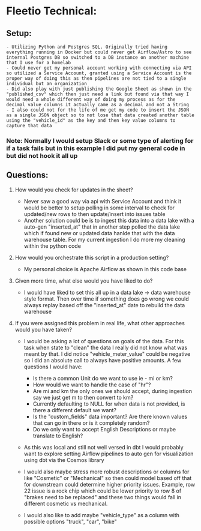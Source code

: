 # Fleetio Technical:
## Setup:
	- Utilizing Python and Postgres SQL. Originally tried having everything running in Docker but could never get Airflow/Astro to see internal Postgres DB so switched to a DB instance on another machine that I use for a homelab
	- Could never get my personal account working with connecting via API so utilized a Service Account, granted using a Service Account is the proper way of doing this as then pipelines are not tied to a single individual but an organization
	- Did also play with just publishing the Google Sheet as shown in the "published_csv" which then just need a link but found via that way I would need a whole different way of doing my process as for the decimal value columns it actually came as a decimal and not a String
	- I also could not for the life of me get my code to insert the JSON as a single JSON object so to not lose that data created another table using the "vehicle_id" as the key and then key value columns to capture that data

### Note: Normally I would setup Slack or some type of alerting for if a task fails but in this example I did put my general code in but did not hook it all up

## Questions:
1) How would you check for updates in the sheet?
	- Never saw a good way via api with Service Account and think it would be better to setup polling in some interval to check for updated/new rows to then update/insert into issues table
	- Another solution could be is to ingest this data into a data lake with a auto-gen "inserted_at" that in another step polled the data lake which if found new or updated data hanlde that with the data warehouse table. For my current ingestion I do more my cleaning within the python code
	
2) How would you orchestrate this script in a production setting?
	- My personal choice is Apache Airflow as shown in this code base

3) Given more time, what else would you have liked to do?
	- I would have liked to set this all up in a data lake -> data warehouse style format. Then over time if something does go wrong we could always replay based off the "inserted_at" date to rebuild the data warehouse

4) If you were assigned this problem in real life, what other approaches would you have taken?
	- I would be asking a lot of questions on goals of the data. For this task when state to "clean" the data I really did not know what was meant by that. I did notice "vehicle_meter_value" could be negative so I did an absolute call to always have positive amounts. A few questions I would have:
		* Is there a common Unit do we want to use ie - mi or km?
		* How would we want to handle the case of "hr"?
		* Are mi and km the only ones we should accept, during ingestion say we just get m to then convert to km?
		* Currently defaulting to NULL for when data is not provided, is there a different default we want?
		* Is the "custom_fields" data important? Are there known values that can go in there or is it completely random?
		* Do we only want to accept English Descriptions or maybe translate to English?

	- As this was local and still not well versed in dbt I would probably want to explore setting Airflow pipelines to auto gen for visualization using dbt via the Cosmos library

	- I would also maybe stress more robust descriptions or columns for like "Cosmetic" or "Mechanical" so then could model based off that for downstream could determine higher priority issues. Example, row 22 issue is a rock chip which could be lower priority to row 8 of "brakes need to be replaced" and these two things would fall in different cosmetic vs mechanical.

	- I would also like to add maybe "vehicle_type" as a column with possible options "truck", "car", "bike"